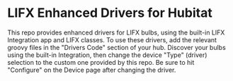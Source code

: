 # LIFX Enhanced Drivers for Hubitat

This repo provides enhanced drivers for LIFX bulbs, using the built-in LIFX Integration app and
LIFX classes.  To use these drivers, add the relevant groovy files in the "Drivers Code" section
of your hub.  Discover your bulbs using the built-in Integration, then change the device "Type" 
(driver) selection to the custom one provided by this repo.  Be sure to hit "Configure" on the
Device page after changing the driver.